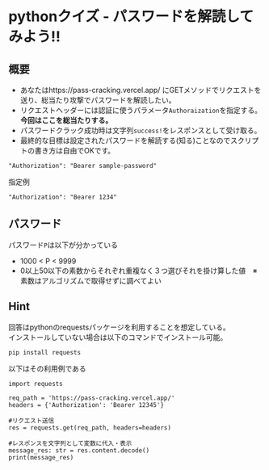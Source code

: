 # pythonクイズ - パスワードを解読してみよう!!
## 概要
- あなたはhttps://pass-cracking.vercel.app/ にGETメソッドでリクエストを送り、総当たり攻撃でパスワードを解読したい。  
- リクエストヘッダーには認証に使うパラメータ`Authoraization`を指定する。**今回はここを総当たりする。**    
- パスワードクラック成功時は文字列`success!`をレスポンスとして受け取る。  
- 最終的な目標は設定されたパスワードを解読する(知る)ことなのでスクリプトの書き方は自由でOKです。  
```
"Authorization": "Bearer sample-password"
```
指定例  
```
"Authorization": "Bearer 1234"
```
## パスワード
パスワード`P`は以下が分かっている
- 1000 < P < 9999
- 0以上50以下の素数からそれぞれ重複なく３つ選びそれを掛け算した値　※素数はアルゴリズムで取得せずに調べてよい  
## Hint
回答はpythonのrequestsパッケージを利用することを想定している。  
インストールしていない場合は以下のコマンドでインストール可能。  
```
pip install requests
```
以下はその利用例である
```
import requests

req_path = 'https://pass-cracking.vercel.app/'
headers = {'Authorization': 'Bearer 12345'}

#リクエスト送信
res = requests.get(req_path, headers=headers)

#レスポンスを文字列として変数に代入・表示
message_res: str = res.content.decode()
print(message_res)
```
